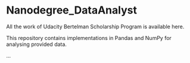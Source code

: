 # Nanodegree_DataAnalyst

All the work of Udacity Bertelman Scholarship Program is available here.

This repository contains implementations in Pandas and NumPy for analysing provided data.

...
